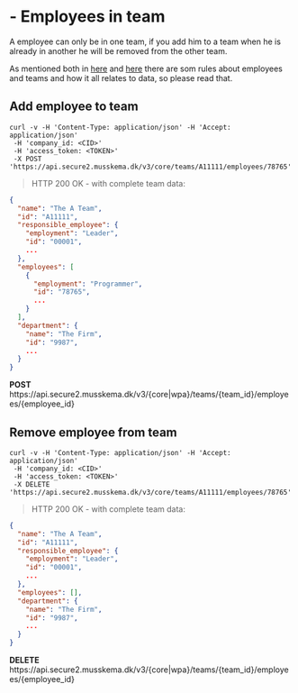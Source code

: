 # - Employees in team

<aside class="notice">
  A employee can only be in one team, if you add him to a team when he is already in another he will be removed from the other team. 
</aside>

As mentioned both in [here](#employee-is-the-handle-to-data) and [here](#teams-are-handles-to-data) there are som rules about employees and teams and how it all relates to data, so please read that.

## Add employee to team

```shell
curl -v -H 'Content-Type: application/json' -H 'Accept: application/json'
 -H 'company_id: <CID>'
 -H 'access_token: <TOKEN>'
 -X POST 'https://api.secure2.musskema.dk/v3/core/teams/A11111/employees/78765'
```

> HTTP 200 OK - with complete team data:

```json
{
  "name": "The A Team",
  "id": "A11111",
  "responsible_employee": {
    "employment": "Leader",
    "id": "00001",
    ...
  },
  "employees": [
    {
      "employment": "Programmer",
      "id": "78765",
      ...
    }
  ],
  "department": {
    "name": "The Firm",
    "id": "9987",
    ...
  }
}
```

<aside class="success">
  <b>POST</b> https://api.secure2.musskema.dk/v3/{core|wpa}/teams/{team_id}/employees/{employee_id}
</aside>

## Remove employee from team

```shell
curl -v -H 'Content-Type: application/json' -H 'Accept: application/json'
 -H 'company_id: <CID>'
 -H 'access_token: <TOKEN>'
 -X DELETE 'https://api.secure2.musskema.dk/v3/core/teams/A11111/employees/78765'
```

> HTTP 200 OK - with complete team data:

```json
{
  "name": "The A Team",
  "id": "A11111",
  "responsible_employee": {
    "employment": "Leader",
    "id": "00001",
    ...
  },
  "employees": [],
  "department": {
    "name": "The Firm",
    "id": "9987",
    ...
  }
}
```

<aside class="success">
  <b>DELETE</b> https://api.secure2.musskema.dk/v3/{core|wpa}/teams/{team_id}/employees/{employee_id}
</aside>

